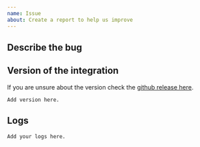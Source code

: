 ```yaml
---
name: Issue
about: Create a report to help us improve
---
```


<!-- Before you open a new issue, search through the existing issues to see if others have had the same problem.

DO NOT DELETE ANYTHING FROM THIS TEMPLATE.

Issues not containing the minimum requirements will be closed:

To help us to resolve this issue please include the following information:
- Describe the issue in detail.
- Provide steps to reproduce this issue.
- Add version of the `baldhor_google_assistant` integration.
- Add version of `glocaltokens` package.
- Attach logs. The more the better. Enable debug logs for the integration.

-->

## Describe the bug

<!-- A clear and concise description of what the bug is. -->

## Version of the integration

If you are unsure about the version check the [github release here](https://github.com/Baldhor/baldhor-google-assistant/releases).

<!-- If you are not using the newest version, download and try that before opening an issue.
-->

```text
Add version here.
```

## Logs

<!-- To enable debug logs, put the below snippet in your configuration.yaml file.

logger:
  default: debug
  logs:
    custom_components.baldhor_google_assistant: debug
-->

<!-- Paste logs below here-->

```text
Add your logs here.
```
